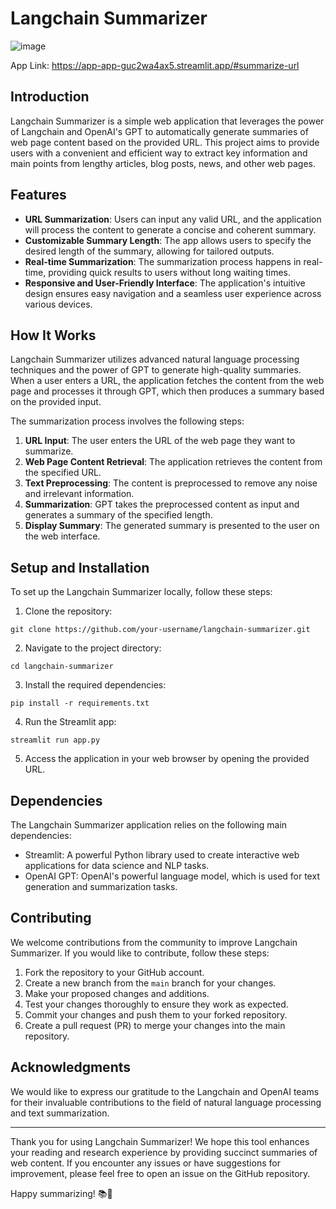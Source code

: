 # Langchain Summarizer
![image](https://github.com/Sudhanshu1st/streamlit-app/assets/109865453/4c0d6c5b-ed65-4760-856d-03a0fb141eb7)

App Link: https://app-app-guc2wa4ax5.streamlit.app/#summarize-url
## Introduction

Langchain Summarizer is a simple web application that leverages the power of Langchain and OpenAI's GPT to automatically generate summaries of web page content based on the provided URL. This project aims to provide users with a convenient and efficient way to extract key information and main points from lengthy articles, blog posts, news, and other web pages.

## Features

- **URL Summarization**: Users can input any valid URL, and the application will process the content to generate a concise and coherent summary.
- **Customizable Summary Length**: The app allows users to specify the desired length of the summary, allowing for tailored outputs.
- **Real-time Summarization**: The summarization process happens in real-time, providing quick results to users without long waiting times.
- **Responsive and User-Friendly Interface**: The application's intuitive design ensures easy navigation and a seamless user experience across various devices.

## How It Works

Langchain Summarizer utilizes advanced natural language processing techniques and the power of GPT to generate high-quality summaries. When a user enters a URL, the application fetches the content from the web page and processes it through GPT, which then produces a summary based on the provided input.

The summarization process involves the following steps:

1. **URL Input**: The user enters the URL of the web page they want to summarize.
2. **Web Page Content Retrieval**: The application retrieves the content from the specified URL.
3. **Text Preprocessing**: The content is preprocessed to remove any noise and irrelevant information.
4. **Summarization**: GPT takes the preprocessed content as input and generates a summary of the specified length.
5. **Display Summary**: The generated summary is presented to the user on the web interface.

## Setup and Installation

To set up the Langchain Summarizer locally, follow these steps:

1. Clone the repository:

```
git clone https://github.com/your-username/langchain-summarizer.git
```

2. Navigate to the project directory:

```
cd langchain-summarizer
```

3. Install the required dependencies:

```
pip install -r requirements.txt
```

4. Run the Streamlit app:

```
streamlit run app.py
```

5. Access the application in your web browser by opening the provided URL.

## Dependencies

The Langchain Summarizer application relies on the following main dependencies:

- Streamlit: A powerful Python library used to create interactive web applications for data science and NLP tasks.
- OpenAI GPT: OpenAI's powerful language model, which is used for text generation and summarization tasks.

## Contributing

We welcome contributions from the community to improve Langchain Summarizer. If you would like to contribute, follow these steps:

1. Fork the repository to your GitHub account.
2. Create a new branch from the `main` branch for your changes.
3. Make your proposed changes and additions.
4. Test your changes thoroughly to ensure they work as expected.
5. Commit your changes and push them to your forked repository.
6. Create a pull request (PR) to merge your changes into the main repository.


## Acknowledgments

We would like to express our gratitude to the Langchain and OpenAI teams for their invaluable contributions to the field of natural language processing and text summarization.

---

Thank you for using Langchain Summarizer! We hope this tool enhances your reading and research experience by providing succinct summaries of web content. If you encounter any issues or have suggestions for improvement, please feel free to open an issue on the GitHub repository.

Happy summarizing! 📚📝
